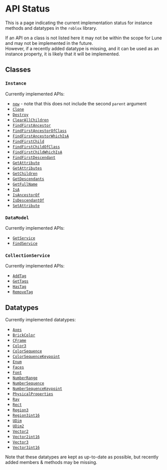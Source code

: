 <!-- markdownlint-disable MD041 -->
<!-- markdownlint-disable MD033 -->

# API Status

This is a page indicating the current implementation status for instance methods and datatypes in the `roblox` library.

If an API on a class is not listed here it may not be within the scope for Lune and may not be implemented in the future. <br />
However, if a recently added datatype is missing, and it can be used as an instance property, it is likely that it will be implemented.

## Classes

### `Instance`

Currently implemented APIs:

-   [`new`](https://create.roblox.com/docs/reference/engine/datatypes/Instance#new) - note that this does not include the second `parent` argument
-   [`Clone`](https://create.roblox.com/docs/reference/engine/classes/Instance#Clone)
-   [`Destroy`](https://create.roblox.com/docs/reference/engine/classes/Instance#Destroy)
-   [`ClearAllChildren`](https://create.roblox.com/docs/reference/engine/classes/Instance#ClearAllChildren)
-   [`FindFirstAncestor`](https://create.roblox.com/docs/reference/engine/classes/Instance#FindFirstAncestor)
-   [`FindFirstAncestorOfClass`](https://create.roblox.com/docs/reference/engine/classes/Instance#FindFirstAncestorOfClass)
-   [`FindFirstAncestorWhichIsA`](https://create.roblox.com/docs/reference/engine/classes/Instance#FindFirstAncestorWhichIsA)
-   [`FindFirstChild`](https://create.roblox.com/docs/reference/engine/classes/Instance#FindFirstChild)
-   [`FindFirstChildOfClass`](https://create.roblox.com/docs/reference/engine/classes/Instance#FindFirstChildOfClass)
-   [`FindFirstChildWhichIsA`](https://create.roblox.com/docs/reference/engine/classes/Instance#FindFirstChildWhichIsA)
-   [`FindFirstDescendant`](https://create.roblox.com/docs/reference/engine/classes/Instance#FindFirstDescendant)
-   [`GetAttribute`](https://create.roblox.com/docs/reference/engine/classes/Instance#GetAttribute)
-   [`GetAttributes`](https://create.roblox.com/docs/reference/engine/classes/Instance#GetAttributes)
-   [`GetChildren`](https://create.roblox.com/docs/reference/engine/classes/Instance#GetChildren)
-   [`GetDescendants`](https://create.roblox.com/docs/reference/engine/classes/Instance#GetDescendants)
-   [`GetFullName`](https://create.roblox.com/docs/reference/engine/classes/Instance#GetFullName)
-   [`IsA`](https://create.roblox.com/docs/reference/engine/classes/Instance#IsA)
-   [`IsAncestorOf`](https://create.roblox.com/docs/reference/engine/classes/Instance#IsAncestorOf)
-   [`IsDescendantOf`](https://create.roblox.com/docs/reference/engine/classes/Instance#IsDescendantOf)
-   [`SetAttribute`](https://create.roblox.com/docs/reference/engine/classes/Instance#SetAttribute)

### `DataModel`

Currently implemented APIs:

-   [`GetService`](https://create.roblox.com/docs/reference/engine/classes/ServiceProvider#GetService)
-   [`FindService`](https://create.roblox.com/docs/reference/engine/classes/ServiceProvider#FindService)

### `CollectionService`

Currently implemented APIs:

-   [`AddTag`](https://create.roblox.com/docs/reference/engine/classes/CollectionService#AddTag)
-   [`GetTags`](https://create.roblox.com/docs/reference/engine/classes/CollectionService#GetTags)
-   [`HasTag`](https://create.roblox.com/docs/reference/engine/classes/CollectionService#HasTag)
-   [`RemoveTag`](https://create.roblox.com/docs/reference/engine/classes/CollectionService#RemoveTag)

## Datatypes

Currently implemented datatypes:

-   [`Axes`](https://create.roblox.com/docs/reference/engine/datatypes/Axes)
-   [`BrickColor`](https://create.roblox.com/docs/reference/engine/datatypes/BrickColor)
-   [`CFrame`](https://create.roblox.com/docs/reference/engine/datatypes/CFrame)
-   [`Color3`](https://create.roblox.com/docs/reference/engine/datatypes/Color3)
-   [`ColorSequence`](https://create.roblox.com/docs/reference/engine/datatypes/ColorSequence)
-   [`ColorSequenceKeypoint`](https://create.roblox.com/docs/reference/engine/datatypes/ColorSequenceKeypoint)
-   [`Enum`](https://create.roblox.com/docs/reference/engine/datatypes/Enum)
-   [`Faces`](https://create.roblox.com/docs/reference/engine/datatypes/Faces)
-   [`Font`](https://create.roblox.com/docs/reference/engine/datatypes/Font)
-   [`NumberRange`](https://create.roblox.com/docs/reference/engine/datatypes/NumberRange)
-   [`NumberSequence`](https://create.roblox.com/docs/reference/engine/datatypes/NumberSequence)
-   [`NumberSequenceKeypoint`](https://create.roblox.com/docs/reference/engine/datatypes/NumberSequenceKeypoint)
-   [`PhysicalProperties`](https://create.roblox.com/docs/reference/engine/datatypes/PhysicalProperties)
-   [`Ray`](https://create.roblox.com/docs/reference/engine/datatypes/Ray)
-   [`Rect`](https://create.roblox.com/docs/reference/engine/datatypes/Rect)
-   [`Region3`](https://create.roblox.com/docs/reference/engine/datatypes/Region3)
-   [`Region3int16`](https://create.roblox.com/docs/reference/engine/datatypes/Region3int16)
-   [`UDim`](https://create.roblox.com/docs/reference/engine/datatypes/UDim)
-   [`UDim2`](https://create.roblox.com/docs/reference/engine/datatypes/UDim2)
-   [`Vector2`](https://create.roblox.com/docs/reference/engine/datatypes/Vector2)
-   [`Vector2int16`](https://create.roblox.com/docs/reference/engine/datatypes/Vector2int16)
-   [`Vector3`](https://create.roblox.com/docs/reference/engine/datatypes/Vector3)
-   [`Vector3int16`](https://create.roblox.com/docs/reference/engine/datatypes/Vector3int16)

Note that these datatypes are kept as up-to-date as possible, but recently added members & methods may be missing.
